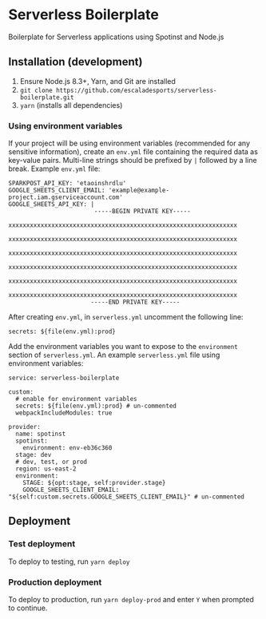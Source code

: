 # Serverless Boilerplate

Boilerplate for Serverless applications using Spotinst and Node.js

## Installation (development)

1. Ensure Node.js 8.3+, Yarn, and Git are installed
2. `git clone https://github.com/escaladesports/serverless-boilerplate.git`
3. `yarn` (installs all dependencies)

### Using environment variables

If your project will be using environment variables (recommended for any sensitive information), create an `env.yml` file containing the required data as key-value pairs. Multi-line strings should be prefixed by `|` followed by a line break. Example `env.yml` file:

```
SPARKPOST_API_KEY: 'etaoinshrdlu'
GOOGLE_SHEETS_CLIENT_EMAIL: 'example@example-project.iam.gserviceaccount.com'
GOOGLE_SHEETS_API_KEY: |
						-----BEGIN PRIVATE KEY-----
						xxxxxxxxxxxxxxxxxxxxxxxxxxxxxxxxxxxxxxxxxxxxxxxxxxxxxxxxxxxxxxxx
						xxxxxxxxxxxxxxxxxxxxxxxxxxxxxxxxxxxxxxxxxxxxxxxxxxxxxxxxxxxxxxxx
						xxxxxxxxxxxxxxxxxxxxxxxxxxxxxxxxxxxxxxxxxxxxxxxxxxxxxxxxxxxxxxxx
						xxxxxxxxxxxxxxxxxxxxxxxxxxxxxxxxxxxxxxxxxxxxxxxxxxxxxxxxxxxxxxxx
						xxxxxxxxxxxxxxxxxxxxxxxxxxxxxxxxxxxxxxxxxxxxxxxxxxxxxxxxxxxxxxxx
						xxxxxxxxxxxxxxxxxxxxxxxxxxxxxxxxxxxxxxxxxxxxxxxxxxxxxxxxxxxxxxxx
                       -----END PRIVATE KEY-----
```

After creating `env.yml`, in `serverless.yml` uncomment the following line:

```
secrets: ${file(env.yml):prod}
```

Add the environment variables you want to expose to the `environment` section of `serverless.yml`. An example `serverless.yml` file using environment variables:

```
service: serverless-boilerplate

custom:
  # enable for environment variables
  secrets: ${file(env.yml):prod} # un-commented
  webpackIncludeModules: true

provider:
  name: spotinst
  spotinst:
    environment: env-eb36c360
  stage: dev
  # dev, test, or prod
  region: us-east-2
  environment:
    STAGE: ${opt:stage, self:provider.stage}
    GOOGLE_SHEETS_CLIENT_EMAIL: "${self:custom.secrets.GOOGLE_SHEETS_CLIENT_EMAIL}" # un-commented
```


## Deployment

### Test deployment

To deploy to testing, run `yarn deploy`

### Production deployment

To deploy to production, run `yarn deploy-prod` and enter `Y` when prompted to continue.